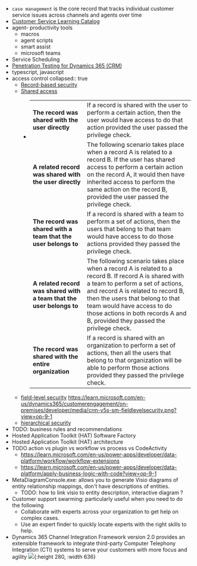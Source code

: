 - `case management` is the core record that tracks individual customer service issues across channels and agents over time
- [Customer Service Learning Catalog](https://learn.microsoft.com/en-us/dynamics365/customer-service/learning-catalog)
- agent- productivity tools
	- macros
	- agent scripts
	- smart assist
	- microsoft teams
- Service Scheduling
- [Penetration Testing for Dynamics 365 (CRM)](https://community.dynamics.com/forums/thread/details/?threadid=59c381f0-d734-4c91-8e34-f296e2aae054)
- typescript, javascript
- access control
  collapsed:: true
	- [Record-based security](https://learn.microsoft.com/en-us/dynamics365/customerengagement/on-premises/developer/security-dev/use-record-based-security-control-access-records?view=op-9-1)
	- [Shared access](https://learn.microsoft.com/en-us/power-platform/admin/how-record-access-determined#shared-access)
		- <table aria-label="Table 3" class="table table-sm">
		  <tr>
		  <td><strong>The record was shared with the user directly</strong></td>
		  <td>If a record is shared with the user to perform a certain action, then the user would have access to do that action provided the user passed the privilege check.</td>
		  </tr>
		  <tr>
		  <td><strong>A related record was shared with the user directly</strong></td>
		  <td>The following scenario takes place when a record A is related to a record B. If the user has shared access to perform a certain action on the record A, it would then have inherited access to perform the same action on the record B, provided the user passed the privilege check.</td>
		  </tr>
		  <tr>
		  <td><strong>The record was shared with a team that the user belongs to</strong></td>
		  <td>If a record is shared with a team to perform a set of actions, then the users that belong to that team would have access to do those actions provided they passed the privilege check.</td>
		  </tr>
		  <tr>
		  <td><strong>A related record was shared with a team that the user belongs to</strong></td>
		  <td>The following scenario takes place when a record A is related to a record B. If record A is shared with a team to perform a set of actions, and record A is related to record B, then the users that belong to that team would have access to do those actions in both records A and B, provided they passed the privilege check.</td>
		  </tr>
		  <tr>
		  <td><strong>The record was shared with the entire organization</strong></td>
		  <td>If a record is shared with an organization to perform a set of actions, then all the users that belong to that organization will be able to perform those actions provided they passed the privilege check.</td>
		  </tr>
		  </tbody>
		  </table>
	- [field-level security](https://learn.microsoft.com/en-us/dynamics365/customerengagement/on-premises/developer/security-dev/use-field-security-control-access-field-values?view=op-9-1)
	  https://learn.microsoft.com/en-us/dynamics365/customerengagement/on-premises/developer/media/crm-v5s-sm-fieldlevelsecurity.png?view=op-9-1
	- [hierarchical security](https://learn.microsoft.com/en-us/dynamics365/customerengagement/on-premises/developer/security-dev/hierarchical-security-control-access-entities?view=op-9-1)
- TODO: business rules and recommendations
- Hosted Application Toolkit (HAT) Software Factory
- Hosted Application Toolkit (HAT) architecture
- TODO action vs plugin vs workflow vs process vs CodeActivity
	- https://learn.microsoft.com/en-us/power-apps/developer/data-platform/workflow/workflow-extensions
	- https://learn.microsoft.com/en-us/power-apps/developer/data-platform/apply-business-logic-with-code?view=op-9-1
- MetaDiagramConsole.exe: allows you to generate Visio diagrams of entity relationship mappings, don't have descriptions of entities.
	- TODO: how to link visio to entity description, interactive diagram ?
- Customer support swarming: particularly useful when you need to do the following
	- Collaborate with experts across your organization to get help on complex cases.
	- Use an expert finder to quickly locate experts with the right skills to help.
- Dynamics 365 Channel Integration Framework version 2.0 provides an extensible framework to integrate third-party Computer Telephony Integration (CTI) systems to serve your customers with more focus and agility
  ![](https://learn.microsoft.com/en-us/dynamics365/customer-service/channel-integration-framework/media/cif-high-level-architecture-v2.png){:height 280, :width 636}